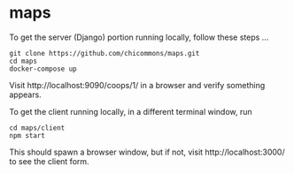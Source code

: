 # maps

To get the server (Django) portion running locally, follow these steps ...

```
git clone https://github.com/chicommons/maps.git
cd maps
docker-compose up
```

Visit http://localhost:9090/coops/1/ in a browser and verify something appears.

To get the client running locally, in a different terminal window, run 

```
cd maps/client
npm start
```

This should spawn a browser window, but if not, visit http://localhost:3000/ to see the client form.
 

